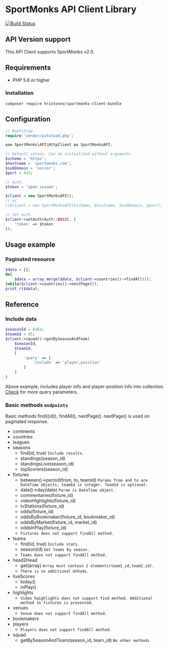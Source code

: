 SportMonks API Client Library
=============================

[![Build Status](https://travis-ci.org/hristonev/sportmonks-client-bundle.svg?branch=master)](https://travis-ci.org/hristonev/sportmonks-client-bundle)

## API Version support

This API Client supports SportMonks v2.0.

## Requirements

- PHP 5.6 or higher

### Installation

`composer require hristonev/sportmonks-client-bundle`

## Configuration

``` php
// Bootstrap
require 'vendor/autoload.php';

use SportMonks\API\HttpClient as SportMonksAPI;

// Default values. Can be initialized without arguments.
$scheme = 'https';
$hostname = 'sportmonks.com';
$subDomain = 'soccer';
$port = 443;

// Auth.
$token = 'open sesame';

$client = new SportMonksAPI();
// or
//$client = new SportMonksAPI($scheme, $hostname, $subDomain, $port);

// Set auth.
$client->setAuth(Auth::BASIC, [
    'token' => $token
]);
```

## Usage example

### Paginated resource
``` php
$data = [];
do{
    $data = array_merge($data, $client->countries()->findAll());
}while($client->countries()->nextPage());
print_r($data);
```

## Reference

### Include data
``` php
$seasonId = 6361;
$teamId = 85;
$client->squad()->getBySeasonAndTeam(
    $seasonId,
    $teamId,
    [
        'query' => [
            'include' => 'player,position'
        ]
    ]
)
```
Above example, includes player info and player-position info into collection.
[Check](https://www.sportmonks.com/soccer/documentation/v2.0/items/includes-sortinglimiting/48) for more query parameters.

### Basic methods `endpoints`
Basic methods find({id}), findAll(), nextPage(). nextPage() is used on paginated response.

- continents
- countries
- leagues
- seasons
    - find(id, true) `Include results.`
    - standings(season_id)
    - standingsLive(season_id)
    - topScorers(season_id)
- fixtures
    - between()->period(from, to, teamId) `Params from and to are DateTime objects, teamId is integer. TeamId is optional.`
    - date()->day(date) `Param is DateTime object.`
    - commentaries(fixture_id)
    - videoHighlights(fixture_id)
    - tvStations(fixture_id)
    - odds(fixture_id)
    - oddsByBookmaker(fixture_id, bookmaker_id)
    - oddsByMarket(fixture_id, market_id)
    - oddsInPlay(fixture_id)
    - `Fixtures does not support findAll method.`
- teams
    - find(id, true) `Include stats.`
    - season(id) `Get teams by season.`
    - `Teams does not support findAll method.`
- head2Head
    - get(array) `Array must contain 2 elements(team1_id,team2_id).`
    - `There is no additional mthods.`
- liveScores
    - today()
    - inPlay()
- highlights
    - `Video haighlights does not support find method. Additional method in fixtures is presented.`
- venues
    - `Venue does not support findAll method.`
- bookmakers
- players
    - `Players does not support findAll method.`
- squad
    - getBySeasonAndTeam(season_id, team_id) `No other methods`